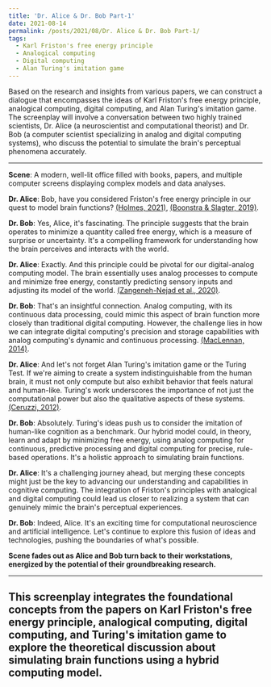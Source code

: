 ```yaml
---
title: 'Dr. Alice & Dr. Bob Part-1'
date: 2021-08-14
permalink: /posts/2021/08/Dr. Alice & Dr. Bob Part-1/
tags:
  - Karl Friston's free energy principle
  - Analogical computing
  - Digital computing
  - Alan Turing's imitation game
---
```


Based on the research and insights from various papers, we can construct a dialogue that encompasses the ideas of Karl Friston's free energy principle, analogical computing, digital computing, and Alan Turing's imitation game. The screenplay will involve a conversation between two highly trained scientists, Dr. Alice (a neuroscientist and computational theorist) and Dr. Bob (a computer scientist specializing in analog and digital computing systems), who discuss the potential to simulate the brain's perceptual phenomena accurately.

---

**Scene**: A modern, well-lit office filled with books, papers, and multiple computer screens displaying complex models and data analyses.

**Dr. Alice**: Bob, have you considered Friston's free energy principle in our quest to model brain functions? [(Holmes, 2021)](https://consensus.app/papers/fristons-energy-principle-life-psychoanalysis-holmes/4741a86c3cee5efdbc1cc0b60e47800b/?utm_source=chatgpt), [(Boonstra & Slagter, 2019)](https://consensus.app/papers/dialectics-free-energy-minimization-boonstra/463ac2fea556521491a15f8372e496dc/?utm_source=chatgpt).

**Dr. Bob**: Yes, Alice, it's fascinating. The principle suggests that the brain operates to minimize a quantity called free energy, which is a measure of surprise or uncertainty. It's a compelling framework for understanding how the brain perceives and interacts with the world.

**Dr. Alice**: Exactly. And this principle could be pivotal for our digital-analog computing model. The brain essentially uses analog processes to compute and minimize free energy, constantly predicting sensory inputs and adjusting its model of the world. [(Zangeneh-Nejad et al., 2020)](https://consensus.app/papers/analogue-computing-metamaterials-zangenehnejad/dc2202b42b81510e9bf72a3ab6573c89/?utm_source=chatgpt).

**Dr. Bob**: That's an insightful connection. Analog computing, with its continuous data processing, could mimic this aspect of brain function more closely than traditional digital computing. However, the challenge lies in how we can integrate digital computing's precision and storage capabilities with analog computing's dynamic and continuous processing. [(MacLennan, 2014)](https://consensus.app/papers/promise-analog-computation-maclennan/c691c44a379451498e8a62f0a61b9341/?utm_source=chatgpt).

**Dr. Alice**: And let's not forget Alan Turing's imitation game or the Turing Test. If we're aiming to create a system indistinguishable from the human brain, it must not only compute but also exhibit behavior that feels natural and human-like. Turing's work underscores the importance of not just the computational power but also the qualitative aspects of these systems. [(Ceruzzi, 2012)](https://consensus.app/papers/computing-concise-history-ceruzzi/07c73f637fa65b77a6eb888781875389/?utm_source=chatgpt).

**Dr. Bob**: Absolutely. Turing's ideas push us to consider the imitation of human-like cognition as a benchmark. Our hybrid model could, in theory, learn and adapt by minimizing free energy, using analog computing for continuous, predictive processing and digital computing for precise, rule-based operations. It's a holistic approach to simulating brain functions.

**Dr. Alice**: It's a challenging journey ahead, but merging these concepts might just be the key to advancing our understanding and capabilities in cognitive computing. The integration of Friston's principles with analogical and digital computing could lead us closer to realizing a system that can genuinely mimic the brain's perceptual experiences.

**Dr. Bob**: Indeed, Alice. It's an exciting time for computational neuroscience and artificial intelligence. Let's continue to explore this fusion of ideas and technologies, pushing the boundaries of what's possible.

**Scene fades out as Alice and Bob turn back to their workstations, energized by the potential of their groundbreaking research.**

---

This screenplay integrates the foundational concepts from the papers on Karl Friston's free energy principle, analogical computing, digital computing, and Turing's imitation game to explore the theoretical discussion about simulating brain functions using a hybrid computing model.
------